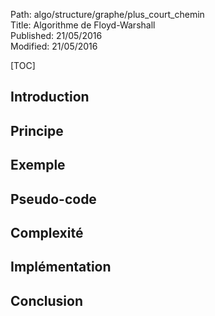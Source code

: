 Path: algo/structure/graphe/plus_court_chemin  
Title: Algorithme de Floyd-Warshall  
Published: 21/05/2016  
Modified: 21/05/2016  

[TOC]

## Introduction

## Principe

## Exemple

## Pseudo-code

## Complexité

## Implémentation

## Conclusion
